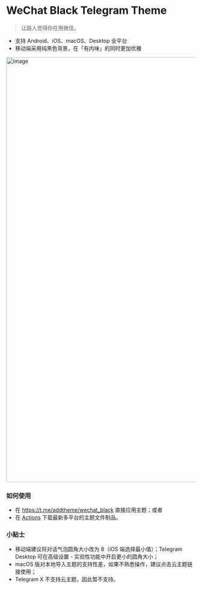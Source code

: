 # WeChat Black Telegram Theme

> 让路人觉得你在用微信。

- 支持 Android、iOS、macOS、Desktop 全平台
- 移动端采用纯黑色背景，在「有内味」的同时更加优雅

<img width="1128" alt="image" src="https://user-images.githubusercontent.com/5051300/235418516-9c15471f-177f-4540-8420-bcd49cbc0098.png">

### 如何使用

- 在 https://t.me/addtheme/wechat_black 直接应用主题；或者
- 在 [Actions](https://github.com/rikumi/telegram-theme-wxblack/actions) 下载最新多平台的主题文件制品。

### 小贴士

- 移动端建议将对话气泡圆角大小改为 8（iOS 端选择最小值）；Telegram Desktop 可在高级设置 - 实验性功能中开启更小的圆角大小；
- macOS 版对本地导入主题的支持性差，如果不熟悉操作，建议点击云主题链接使用；
- Telegram X 不支持云主题，因此暂不支持。
